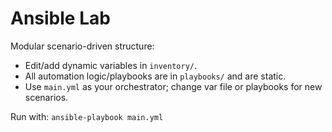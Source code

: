 # Ansible Lab

Modular scenario-driven structure:
- Edit/add dynamic variables in `inventory/`.
- All automation logic/playbooks are in `playbooks/` and are static.
- Use `main.yml` as your orchestrator; change var file or playbooks for new scenarios.

Run with: `ansible-playbook main.yml`
